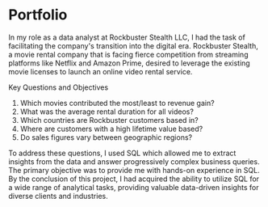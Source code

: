# Portfolio
In my role as a data analyst at Rockbuster Stealth LLC, I had the task of facilitating the company's transition into the digital era. Rockbuster Stealth, a movie rental company that is facing fierce competition from streaming platforms like Netflix and Amazon Prime, desired to leverage the existing movie licenses to launch an online video rental service.

Key Questions and Objectives

1. Which movies contributed the most/least to revenue gain?
2. What was the average rental duration for all videos?
3. Which countries are Rockbuster customers based in?
4. Where are customers with a high lifetime value based?
5. Do sales figures vary between geographic regions?

To address these questions, I used SQL which allowed me to extract insights from the data and answer progressively complex business queries.  The primary objective was to provide me with hands-on experience in SQL.
By the conclusion of this project, I had acquired the ability to utilize SQL for a wide range of analytical tasks, providing valuable data-driven insights for diverse clients and industries.
